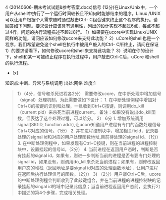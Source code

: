 4
(20140606-期末考试试题&参考答案.docx)信号
(12分)在Linux/Unix中，一个用户从shell中执行了一个运行时间较长且不知何时能够结束的程序，Linux
/UNIX可以让用户根据个人需求随时通过敲击Ctrl-
C组合键来终止这个程序的执行。请回答如下问题。要求设计应该具有通用性，列出的设计实现不超过6点，每点不超过4行。问题的执行流程描述不超过8行。
1）如果要在ucore中实现Linux/UNIX同样的功能，请问应该如何修改ucore来支持此功能？
2）uCore的shell也是一个程序，我们希望避免这个shell在执行中被用户敲入的Ctrl-
C所终止，请问在保证1）的要求请看下，如何修改ucore和shell来支持此功能？
3）说明在你的设计下，shell和某一可被终止程序在执行过程中，用户敲击Ctrl-C后，uCore 和shell的执行流程。  
- [x]

知识点:中断、异常与系统调用
出处:网络
难度:1
> 1）（4分，信号和杀死进程各2分）
> 需要修改ucore，在中断处理中增加信号（signal）处理机制，为此需要做如下设计：
> 1\. 在中断处理例程中增加对Ctrl+C的按键的识别和处理，一旦收到Ctrl+C按键，则调用do_kill（current
> pid）来杀死当前进程current。
> 备注：如果没有说出do_kill函数，但表达了这个处理过程，可以给分。
> 2） 6分
> 1\. 增加系统调用 signal(SIGID, function addr),让ucore知道用户进程有专门的函数处理信号Ctrl+C对应的信号。（1分）
> 2\. 并在进程控制块中，增加相关field，记录要处理的signal id和对应的用户处理函数地址,目前待处理的signal id。（1分）
> 3\. 在中断处理例程中，如果发现有Ctrl+C按键，则在当前进程的进程控制块中，设置挂起的信号id。（2分）
> 4\. 当前进程在返回用户态时，判断是否有挂起的signal id，如果有，则进一步判断当前的进程是否有要专门处理的signal
> id，如果没有，则调用do_kill来杀死当前进程；如果有，则修改返回用户态的堆栈（返回地址是要signal
> id对应的处理函数地址），让用户进程在返回后执行处理信号的函数。（2分）
> 3) （2分）用户敲Ctrl+C后，ucore的中断处理例程会判断收到了此敲键组合，并在当前进程的进程控制块的记录挂起的singal
> id的域中记录此信息；当当前进程返回用户态前，会执行2）中描述的第4个步骤，完成相关处理。
